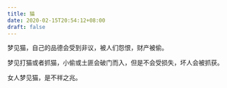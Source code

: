 ```yaml
---
title: 猫
date: 2020-02-15T20:54:12+08:00
draft: false
---
```


梦见猫，自己的品德会受到非议，被人们怨恨，财产被偷。


梦见打猫或者抓猫，小偷或土匪会破门而入，但是不会受损失，坏人会被抓获。


女人梦见猫，是不祥之兆。
